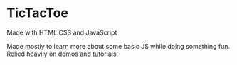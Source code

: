# TicTacToe
Made with HTML CSS and JavaScript

Made mostly to learn more about some basic JS while doing something fun. Relied heavily on demos and tutorials.
